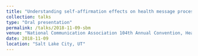 ```yaml
---
title: "Understanding self-affirmation effects on health message processing: The role of self-esteem"
collection: talks
type: "Oral presentation"
permalink: /talks/2018-11-09-sbm
venue: "National Communication Association 104th Annual Convention, Health Communication Division"
date: 2018-11-09
location: "Salt Lake City, UT"
--- 
```

